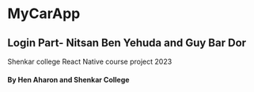 # MyCarApp

## Login Part- Nitsan Ben Yehuda and Guy Bar Dor
Shenkar college React Native course project 2023

#### By Hen Aharon and Shenkar College
